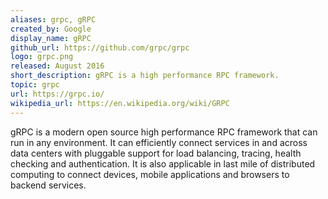 ```yaml
---
aliases: grpc, gRPC
created_by: Google
display_name: gRPC
github_url: https://github.com/grpc/grpc
logo: grpc.png
released: August 2016
short_description: gRPC is a high performance RPC framework.
topic: grpc
url: https://grpc.io/
wikipedia_url: https://en.wikipedia.org/wiki/GRPC
---
```

gRPC is a modern open source high performance RPC framework that can run in any environment. It can efficiently connect services in and across data centers with pluggable support for load balancing, tracing, health checking and authentication. It is also applicable in last mile of distributed computing to connect devices, mobile applications and browsers to backend services.
